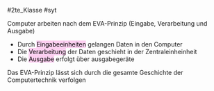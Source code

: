 #2te_Klasse #syt 

Computer arbeiten nach dem EVA-Prinzip (Eingabe, Verarbeitung und Ausgabe)

- Durch <mark style="background: #FFB8EBA6;">Eingabeeinheiten</mark> gelangen Daten in den Computer
- Die <mark style="background: #FFB8EBA6;">Verarbeitung</mark> der Daten geschieht in der Zentraleinheinheit
- Die <mark style="background: #FFB8EBA6;">Ausgabe</mark> erfolgt über ausgabegeräte

Das EVA-Prinzip lässt sich durch die gesamte Geschichte der Computertechnik verfolgen